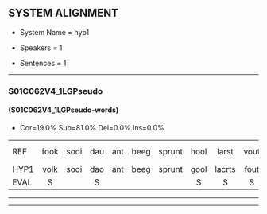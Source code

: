 
## SYSTEM ALIGNMENT

- System Name = hyp1

- Speakers = 1

- Sentences = 1

---

### S01C062V4_1LGPseudo

#### (S01C062V4_1LGPseudo-words)

- Cor=19.0%	Sub=81.0%	Del=0.0%	Ins=0.0%

|  |  |  |  |  |  |  |  |  |  |  |  |  |  |  |  |  |  |  |  |  |  |  |  |  |  |  |  |  |  |  |  |  |  |  |  |  |  |  |  |  |  |  |
|:--- |:---:|:---:|:---:|:---:|:---:|:---:|:---:|:---:|:---:|:---:|:---:|:---:|:---:|:---:|:---:|:---:|:---:|:---:|:---:|:---:|:---:|:---:|:---:|:---:|:---:|:---:|:---:|:---:|:---:|:---:|:---:|:---:|:---:|:---:|:---:|:---:|:---:|:---:|:---:|:---:|:---:|:---:|
| REF | fook | sooi | dau | ant | beeg | sprunt | hool | larst | vout | zwoei | fam | rachts | vaap | sprieuw | keng | swoers | doer | plirt | jien | blard | guul | hoekt | neeuw | noork | vid | zans | leum | haans | spaai | sjalt | * | heik | sank | roen*(roei) | roen*(roem) | frijk | eem | schard | grek | dron | snaaf*(schaaf) | stuid |
| HYP1 | volk | sooi | dao | ant | beeg | sprunt | gool | lacrts | fout | swo | van | racht | vep | spreeulw | keng | swoors | door | blift | jin | placht | kuul | hoekt | neeuw | nork | vit | sans | lum | hans | spey | schilt | hek | hek | stank | roei | roen | frek | één | schart | grek | tron | gaaf | stuit |
| EVAL | S |  | S |  |  |  | S | S | S | S | S | S | S | S |  | S | S | S | S | S | S |  |  | S | S | S | S | S | S | S | S | S | S | S | S | S | S | S |  | S | S | S |
---

---
